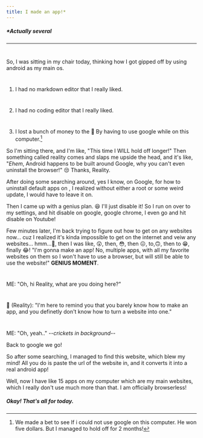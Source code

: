 ```yaml
---
title: I made an app!*
---
```

[^1]: We made a bet to see If i could not use google on this computer. He won five dollars. But I managed to hold off for 2 months!
##### *Actually several
---
#
So, I was sitting in my chair today, thinking how I got gipped off by using android as my main os. 
#
1. I had no markdown editor that I really liked.
#
2. I had no coding editor that I really liked.
#
3. I lost a bunch of money to the 👹 By having to use google while on this computer.[^1]

So I'm sitting there, and I'm like, "This time I WILL hold off longer!"
Then something called reality comes and slaps me upside the head, and it's like, "*Ehem*, Android happens to  be built around Google, why you can't even uninstall the browser!" 😒 Thanks, Reality.

After doing some searching around, yes I know, on Google, for how to uninstall default apps on , I realized without either a root or some weird update, I would have to leave it on. 

Then I came up with a genius plan. 😆 I'll just disable it! So I run on over to my settings, and hit disable on google, google chrome, I even go and hit disable on Youtube!

Few minutes later, I'm back trying to figure out how to get on any websites now... cuz I realized it's kinda impossible to get on the internet and veiw any websites... hmm...🤔, then I was like, 😲, then, 😳, then 😖, to,🙃, then to 😁, finally 😂! "I'm gonna make an app! No, multiple apps, with all my favorite websites on them so I won't have to use a browser, but will still be able to use the website!" **GENIUS MOMENT**.
#
ME: "Oh, hi Reality, what are you doing here?"
#
👤 (Reality): "I'm here to remind you that you barely know how to make an app, and you definetly don't know how to turn a website into one."
#
ME: "Oh, yeah.." --*crickets in background*-- 

Back to google we go!

So after some searching, I managed to find this website, which blew my mind! All you do is paste the url of the website in, and it converts it into a real android app!

Well, now I have like 15 apps on my computer which are my main websites, which I really don't use much more than that. I am officially browserless! 

##### Okay! That's all for today.
